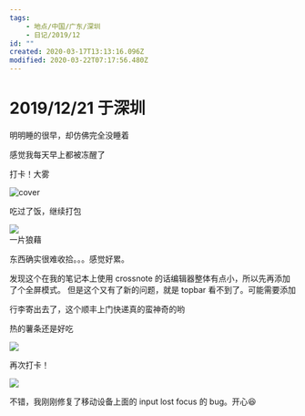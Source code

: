 ```yaml
---
tags:
    - 地点/中国/广东/深圳
    - 日记/2019/12
id: ""
created: 2020-03-17T13:13:16.096Z
modified: 2020-03-22T07:17:56.480Z
---
```


# 2019/12/21 于深圳

<!-- @timer "date":"Sat Dec 21 2019 10:10:27 GMT+0800 (CST)" -->

明明睡的很早，却仿佛完全没睡着

<!-- @timer "date":"Sat Dec 21 2019 10:21:55 GMT+0800 (China Standard Time)","duration":"11 minutes" -->

感觉我每天早上都被冻醒了

<!-- @timer "date":"Sat Dec 21 2019 11:12:54 GMT+0800 (China Standard Time)","duration":"about 1 hour" -->

打卡！大雾

![cover](https://i.loli.net/2019/12/21/EsqkMwZhNRml5pK.jpg)

<!-- @timer "date":"Sat Dec 21 2019 12:16:10 GMT+0800 (China Standard Time)","duration":"about 1 hour" -->

吃过了饭，继续打包

<!-- @timer "date":"Sat Dec 21 2019 12:39:08 GMT+0800 (China Standard Time)","duration":"23 minutes" -->

![](https://i.loli.net/2019/12/21/vGisTRuKt1Jg6Zx.jpg)  
一片狼藉

<!-- @timer "date":"Sat Dec 21 2019 15:14:47 GMT+0800 (China Standard Time)","duration":"about 3 hours" -->

东西确实很难收拾。。。感觉好累。

<!-- @timer "date":"Sat Dec 21 2019 16:34:40 GMT+0800 (China Standard Time)","duration":"about 1 hour" --> 发现这个在我的笔记本上使用 crossnote 的话编辑器整体有点小，所以先再添加了个全屏模式。 但是这个又有了新的问题，就是 topbar 看不到了。可能需要添加<!-- @` 命令。

<!-- @timer "date":"Sat Dec 21 2019 17:05:48 GMT+0800 (China Standard Time)","duration":"31 minutes" -->

行李寄出去了，这个顺丰上门快递真的蛮神奇的哟

<!-- @timer "date":"Sat Dec 21 2019 17:46:25 GMT+0800 (China Standard Time)","duration":"41 minutes" -->

热的薯条还是好吃

![](https://i.loli.net/2019/12/21/r5dkSfVIH1CYhaP.jpg)

<!-- @timer "date":"Sat Dec 21 2019 18:29:44 GMT+0800 (China Standard Time)","duration":"43 minutes" -->

再次打卡！

![](https://i.loli.net/2019/12/21/xIq15isdzjQgZhk.jpg)

<!-- @timer "date":"Sat Dec 21 2019 19:34:13 GMT+0800 (China Standard Time)","duration":"about 1 hour" -->

不错，我刚刚修复了移动设备上面的 input lost focus 的 bug。开心:laughing:
